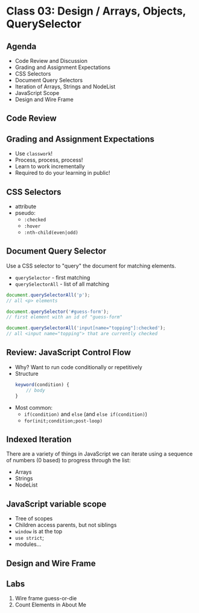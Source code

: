 # Class 03: Design / Arrays, Objects, QuerySelector

## Agenda

* Code Review and Discussion
* Grading and Assignment Expectations
* CSS Selectors
* Document Query Selectors
* Iteration of Arrays, Strings and NodeList
* JavaScript Scope
* Design and Wire Frame

## Code Review

## Grading and Assignment Expectations

* Use `classwork`!
* Process, process, process!
* Learn to work incrementally
* Required to do your learning in public!

## CSS Selectors

* attribute
* pseudo:
    * `:checked`
    * `:hover`
    * `:nth-child(even|odd)`

## Document Query Selector

Use a CSS selector to "query" the document for matching elements.

* `querySelector` - first matching
* `querySelectorAll` - list of all matching

```js
document.querySelectorAll('p'); 
// all <p> elements

document.querySelector('#guess-form'); 
// first element with an id of "guess-form"

document.querySelectorAll('input[name="topping"]:checked'); 
// all <input name="topping"> that are currently checked
```

## Review: JavaScript Control Flow

* Why? Want to run code conditionally or repetitively
* Structure
    ```js
    keyword(condition) {
        // body
    }
    ```
* Most common:
    * `if(condition)` and `else` (and `else if(condition)`)
    * `for(init;condition;post-loop)`

## Indexed Iteration

There are a variety of things in JavaScript we can iterate using a
sequence of numbers (0 based) to progress through the list:
* Arrays
* Strings
* NodeList

## JavaScript variable scope

* Tree of scopes
* Children access parents, but not siblings
* `window` is at the top
* `use strict`;
* modules...

## Design and Wire Frame

## Labs

1. Wire frame guess-or-die
1. Count Elements in About Me

